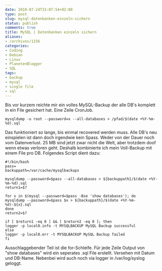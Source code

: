 ```yaml
---
date: 2010-07-24T15:07:54+02:00
type: post
slug: mysql-datenbanken-einzeln-sichern
status: publish
comments: true
title: MySQL | Datenbanken einzeln sichern
aliases:
- /archives/1156
categories:
- Coding
- Debian
- Linux
- PlanetenBlogger
- SQL
tags:
- backup
- mysql
- single file
- sql
---
```


Bis vor kurzem reichte mir ein volles MySQL-Backup der alle DB's komplett in ein File gesichert hat. Eine Zeile CronJob.
```
mysqldump -u root --password=x --all-databases > /pfad/$(date +%Y-%m-%d).sql
```


Das funktioniert so lange, bis einmal recovered werden muss. Alle DB's neu einspielen ist dann doch irgendwie kein Spass. Weder von der Dauer noch vom Datenverlust. 25 MB sind jetzt zwar nicht die Welt, aber trotzdem doof wenn etwas verloren geht. Deshalb kombinierte ich mein Voll-Backup mit einem File pro DB. Folgendes Script dient dazu:



    #!/bin/bash
    pass=
    backuppath=/var/cache/mysqlbackups

    mysqldump --password=$pass --all-databases > ${backuppath}/$(date +%Y-%m-%d).sql
    return1=$?

    for x in $(mysql --password=$pass -Bse 'show databases'); do
    mysqldump --password=$pass $x > ${backuppath}/$(date +%Y-%m-%d)-${x}.sql
    done
    return2=$?

    if [ $return1 -eq 0 ] && [ $return2 -eq 0 ]; then
    logger -p local0.info -t MYSQLBACKUP MySQL Backup successful
    else
    logger -p local0.err -t MYSQLBACKUP MySQL Backup failed
    fi




Ausschlaggebender Teil ist die for-Schleife. Für jede Zeile Output von "show databases" wird ein seperates .sql File erstellt. Versehen mit Datum und DB-Name. Nebenbei wird auch noch via logger in /var/log/syslog geloggt.
